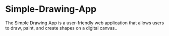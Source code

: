 # Simple-Drawing-App
The Simple Drawing App is a user-friendly web application that allows users to draw, paint, and create shapes on a digital canvas..
